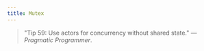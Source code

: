 ```yaml
---
title: Mutex
---
```


> "Tip 59: Use actors for concurrency without shared state." — *Pragmatic Programmer*.





